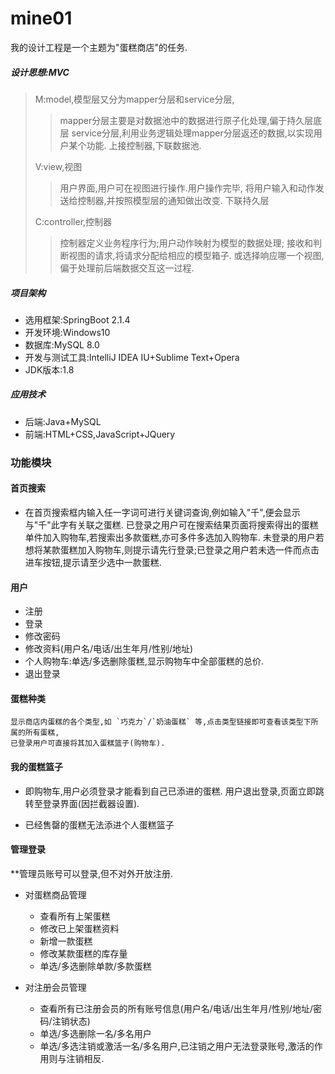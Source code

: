 # mine01
我的设计工程是一个主题为"蛋糕商店"的任务.

##### 设计思想:MVC
>M:model,模型层又分为mapper分层和service分层,
>>mapper分层主要是对数据池中的数据进行原子化处理,偏于持久层底层
>>service分层,利用业务逻辑处理mapper分层返还的数据,以实现用户某个功能.
>>上接控制器,下联数据池.
>
>V:view,视图
>>用户界面,用户可在视图进行操作.用户操作完毕,
将用户输入和动作发送给控制器,并按照模型层的通知做出改变.
>>下联持久层
>
>C:controller,控制器
>>控制器定义业务程序行为;用户动作映射为模型的数据处理;
>>接收和判断视图的请求,将请求分配给相应的模型箱子.
>>或选择响应哪一个视图,偏于处理前后端数据交互这一过程.
>

##### 项目架构
+ 选用框架:SpringBoot 2.1.4
+ 开发环境:Windows10
+ 数据库:MySQL 8.0
+ 开发与测试工具:IntelliJ IDEA IU+Sublime Text+Opera
+ JDK版本:1.8

##### 应用技术
+ 后端:Java+MySQL
+ 前端:HTML+CSS,JavaScript+JQuery


### 功能模块
#### 首页搜索
- 在首页搜索框内输入任一字词可进行关键词查询,例如输入"千",便会显示与"千"此字有关联之蛋糕.
  已登录之用户可在搜索结果页面将搜索得出的蛋糕单件加入购物车,若搜索出多款蛋糕,亦可多件多选加入购物车.
  未登录的用户若想将某款蛋糕加入购物车,则提示请先行登录;已登录之用户若未选一件而点击进车按钮,提示请至少选中一款蛋糕.
  
#### 用户
* 注册  
* 登录
* 修改密码
* 修改资料(用户名/电话/出生年月/性别/地址)
* 个人购物车:单选/多选删除蛋糕,显示购物车中全部蛋糕的总价.
* 退出登录
  
#### 蛋糕种类
    显示商店内蛋糕的各个类型,如 `巧克力`/`奶油蛋糕` 等,点击类型链接即可查看该类型下所属的所有蛋糕,
    已登录用户可直接将其加入蛋糕篮子(购物车).
   
#### 我的蛋糕篮子
+ 即购物车,用户必须登录才能看到自己已添进的蛋糕.
  用户退出登录,页面立即跳转至登录界面(因拦截器设置).
  
+ 已经售罄的蛋糕无法添进个人蛋糕篮子
    
#### 管理登录
**管理员账号可以登录,但不对外开放注册.

+ 对蛋糕商品管理
    * 查看所有上架蛋糕
    * 修改已上架蛋糕资料
    * 新增一款蛋糕
    * 修改某款蛋糕的库存量
    * 单选/多选删除单款/多款蛋糕

+ 对注册会员管理
    * 查看所有已注册会员的所有账号信息(用户名/电话/出生年月/性别/地址/密码/注销状态)
    * 单选/多选删除一名/多名用户
    * 单选/多选注销或激活一名/多名用户,已注销之用户无法登录账号,激活的作用则与注销相反.
    
